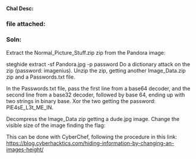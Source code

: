 #### Chal Desc: 


### file attached: 


### Soln: 
Extract the Normal_Picture_Stuff.zip zip from the Pandora image:

 steghide extract -sf Pandora.jpg -p password
Do a dictionary attack on the zip (password: imagenius). Unzip the zip, getting another Image_Data.zip zip and a Passwords.txt file.

In the Passwords.txt file, pass the first line from a base64 decoder, and the second line from a base32 decoder, followed by base 64, ending up with two strings in binary base. Xor the two getting the password: PlE4sE_L3t_ME_IN.

Decompress the Image_Data zip getting a dude.jpg image. Change the visible size of the image finding the flag:

This can be done with CyberChef, following the procedure in this link: https://blog.cyberhacktics.com/hiding-information-by-changing-an-images-height/

